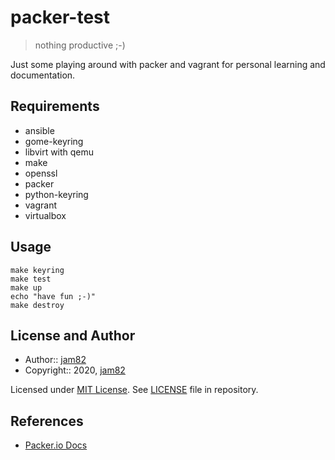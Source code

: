 # packer-test

> nothing productive ;-)

Just some playing around with packer and vagrant for personal learning and documentation.

## Requirements

- ansible
- gome-keyring
- libvirt with qemu
- make
- openssl
- packer
- python-keyring
- vagrant
- virtualbox

## Usage

```shell
make keyring
make test
make up
echo "have fun ;-)"
make destroy
```

## License and Author

- Author:: [jam82](https://github.com/jam82/)
- Copyright:: 2020, [jam82](https://github.com/jam82/)

Licensed under [MIT License](https://opensource.org/licenses/MIT).
See [LICENSE](https://github.com/jam82/ansible-role-packer-provision/blob/master/LICENSE) file in repository.

## References

- [Packer.io Docs](https://www.packer.io/docs/)
